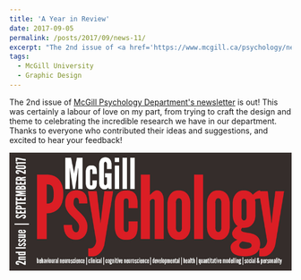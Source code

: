 ```yaml
---
title: 'A Year in Review'
date: 2017-09-05
permalink: /posts/2017/09/news-11/
excerpt: "The 2nd issue of <a href='https://www.mcgill.ca/psychology/newsletter' target='_blank'>McGill Psychology Department's newsletter</a> is out! This was certainly a labour of love on my part, from trying to craft the design and theme to celebrating the incredible research we have in our department. Thanks to everyone who contributed their ideas and suggestions, and excited to hear your feedback!<br><br><img src='/images/posts/2017_09_newsletter.jpg'><br><br>"
tags:
  - McGill University
  - Graphic Design
---
```


The 2nd issue of [McGill Psychology Department's newsletter](https://www.mcgill.ca/psychology/newsletter) is out! This was certainly a labour of love on my part, from trying to craft the design and theme to celebrating the incredible research we have in our department. Thanks to everyone who contributed their ideas and suggestions, and excited to hear your feedback!

![internal](/images/posts/2017_09_newsletter.jpg)